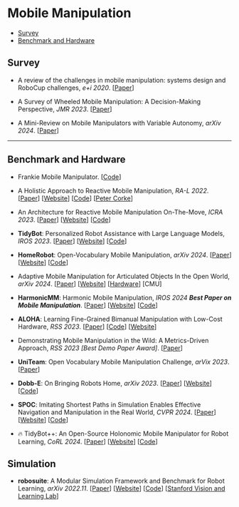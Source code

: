 # Mobile Manipulation

- [Survey](#Survey)
- [Benchmark and Hardware](#Benchmark-and-Hardware)

## Survey

- A review of the challenges in mobile manipulation: systems design and RoboCup challenges, *e+i 2020*. [[Paper](https://link.springer.com/article/10.1007/s00502-020-00823-8)]

- A Survey of Wheeled Mobile Manipulation: A Decision-Making Perspective, *JMR 2023*. [[Paper](https://par.nsf.gov/biblio/10393722-survey-wheeled-mobile-manipulation-decision-making-perspective)]
- A Mini-Review on Mobile Manipulators with Variable Autonomy, *arXiv 2024*. [[Paper](https://arxiv.org/abs/2408.10887v1)]

---

## Benchmark and Hardware

- Frankie Mobile Manipulator. [[Code](https://github.com/qcr/frankie_docs)]

- A Holistic Approach to Reactive Mobile Manipulation, *RA-L 2022*. [[Paper](https://arxiv.org/abs/2109.04749)] [[Website](https://jhavl.github.io/holistic/)] [[Code](https://github.com/petercorke/robotics-toolbox-python)] [[Peter Corke](https://petercorke.com/)]
- An Architecture for Reactive Mobile Manipulation On-The-Move, *ICRA 2023*. [[Paper](https://arxiv.org/abs/2212.06991)] [[Website](https://benburgesslimerick.github.io/ManipulationOnTheMove/)] [[Code](https://github.com/petercorke/robotics-toolbox-python)]

- **TidyBot**: Personalized Robot Assistance with Large Language Models, *IROS 2023*. [[Paper](https://arxiv.org/abs/2305.05658)] [[Website](https://tidybot.cs.princeton.edu/)] [[Code](https://github.com/jimmyyhwu/tidybot)]

- **HomeRobot**: Open-Vocabulary Mobile Manipulation, *arXiv 2024*. [[Paper](https://arxiv.org/abs/2306.11565)] [[Website](https://ovmm.github.io/)] [[Code](https://github.com/facebookresearch/home-robot)]
- Adaptive Mobile Manipulation for Articulated Objects In the Open World, *arXiv 2024*. [[Paper](https://arxiv.org/abs/2401.14403)] [[Website](https://open-world-mobilemanip.github.io/)] [[Hardware](https://docs.google.com/document/d/1K-kaQOZlZo8KfSAbSQ2UT9FPeuhHLlUQbBx5N5LfN8Y/edit?tab=t.0)] [CMU]
- **HarmonicMM**: Harmonic Mobile Manipulation, *IROS 2024 **Best Paper on Mobile Manipulation***. [[Paper](https://arxiv.org/abs/2312.06639)] [[Website](https://rchalyang.github.io/HarmonicMM/)] [[Code](https://github.com/RchalYang/harmonic_mobile_manipulation)]
- **ALOHA**: Learning Fine-Grained Bimanual Manipulation with Low-Cost Hardware, *RSS 2023*. [[Paper](https://arxiv.org/abs/2304.13705)] [[Code](https://github.com/tonyzhaozh/aloha)] [[Website](https://tonyzhaozh.github.io/aloha/)]
- Demonstrating Mobile Manipulation in the Wild: A Metrics-Driven Approach, *RSS 2023 [Best Demo Paper Award]*. [[Paper](https://arxiv.org/abs/2401.01474)]
- **UniTeam**: Open Vocabulary Mobile Manipulation Challenge, *arVix 2023*. [[Paper](https://arxiv.org/abs/2312.08611)]
- **Dobb-E**: On Bringing Robots Home, *arXiv 2023*. [[Paper](https://arxiv.org/abs/2311.16098)] [[Website](https://dobb-e.com/)] [[Code](https://github.com/notmahi/dobb-e)]
- **SPOC**: Imitating Shortest Paths in Simulation Enables Effective Navigation and Manipulation in the Real World, *CVPR 2024*. [[Paper](https://arxiv.org/abs/2312.02976)] [[Website](https://spoc-robot.github.io/)] [[Code](https://github.com/allenai/spoc-robot-training)]
- :fire: TidyBot++: An Open-Source Holonomic Mobile Manipulator for Robot Learning, *CoRL 2024*. [[Paper](https://arxiv.org/abs/2412.10447)] [[Website](https://tidybot2.github.io/)] [[Code](https://github.com/jimmyyhwu/tidybot2)]



## Simulation

- **robosuite**: A Modular Simulation Framework and Benchmark for Robot Learning, *arXiv 2022.11*. [[Paper](https://arxiv.org/abs/2009.12293)] [[Website](https://robosuite.ai/)] [[Code](https://github.com/ARISE-Initiative/robosuite)] [[Stanford Vision and Learning Lab](http://svl.stanford.edu/)]
